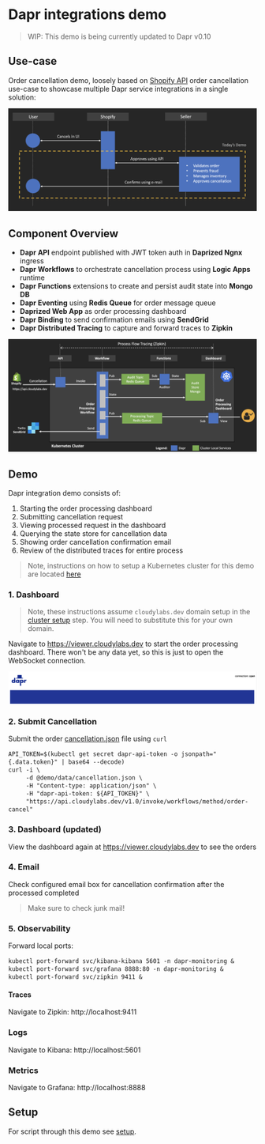# Dapr integrations demo

> WIP: This demo is being currently updated to Dapr v0.10

## Use-case

Order cancellation demo, loosely based on [Shopify API](https://shopify.dev/docs/admin-api/rest/reference/orders/order?api[version]=2020-04) order cancellation use-case to showcase multiple Dapr service integrations in a single solution: 

![Use-case](img/usecase.png)

## Component Overview 

* **Dapr API** endpoint published with JWT token auth in **Daprized Ngnx** ingress
* **Dapr Workflows** to orchestrate cancellation process using **Logic Apps** runtime
* **Dapr Functions** extensions to create and persist audit state into **Mongo DB**
* **Dapr Eventing** using **Redis Queue** for order message queue
* **Daprized Web App** as order processing dashboard
* **Dapr Binding** to send confirmation emails using **SendGrid**
* **Dapr Distributed Tracing** to capture and forward traces to **Zipkin**

![Draft Demo Flow Diagram](img/diagram.png)


## Demo 

Dapr integration demo consists of:

1. Starting the order processing dashboard 
2. Submitting cancellation request 
3. Viewing processed request in the dashboard 
4. Querying the state store for cancellation data
5. Showing order cancellation confirmation email 
6. Review of the distributed traces for entire process 

> Note, instructions on how to setup a Kubernetes cluster for this demo are located [here](../setup/README.md)

### 1. Dashboard 

> Note, these instructions assume `cloudylabs.dev` domain setup in the [cluster setup](../setup/README.md) step. You will need to substitute this for your own domain. 

Navigate to https://viewer.cloudylabs.dev to start the order processing dashboard. There won't be any data yet, so this is just to open the WebSocket connection. 

![Initial UI](img/ui1.png)

### 2. Submit Cancellation 

Submit the order [cancellation.json](demo/data/cancellation.json) file using `curl`

```shell
API_TOKEN=$(kubectl get secret dapr-api-token -o jsonpath="{.data.token}" | base64 --decode)
curl -i \
     -d @demo/data/cancellation.json \
     -H "Content-type: application/json" \
     -H "dapr-api-token: ${API_TOKEN}" \
     "https://api.cloudylabs.dev/v1.0/invoke/workflows/method/order-cancel"
```

### 3. Dashboard (updated)

View the dashboard again at https://viewer.cloudylabs.dev to see the orders

### 4. Email 

Check configured email box for cancellation confirmation after the processed completed 

> Make sure to check junk mail!

### 5. Observability 

Forward local ports:

```shell
kubectl port-forward svc/kibana-kibana 5601 -n dapr-monitoring &
kubectl port-forward svc/grafana 8888:80 -n dapr-monitoring &
kubectl port-forward svc/zipkin 9411 &
```

#### Traces

Navigate to Zipkin: http://localhost:9411

### Logs 

Navigate to Kibana: http://localhost:5601

### Metrics 

Navigate to Grafana: http://localhost:8888


## Setup  

For script through this demo see [setup](./demo).



